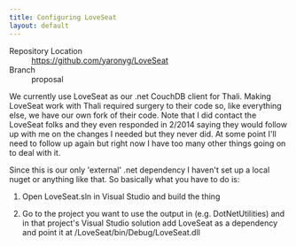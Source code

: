 ```yaml
---
title: Configuring LoveSeat
layout: default
---
```


<dl>
<dt>Repository Location</dt>
<dd><a href="https://github.com/yaronyg/LoveSeat">https://github.com/yaronyg/LoveSeat</a></dd>
<dt>Branch</dt>
<dd>proposal</dd>
</dl>

We currently use LoveSeat as our .net CouchDB client for Thali. Making LoveSeat work with Thali required surgery to their code so, like everything else, we have our own fork of their code. Note that I did contact the LoveSeat folks and they even responded in 2/2014 saying they would follow up with me on the changes I needed but they never did. At some point I'll need to follow up again but right now I have too many other things going on to deal with it.

Since this is our only 'external' .net dependency I haven't set up a local nuget or anything like that. So basically what you have to do is:

1. Open LoveSeat.sln in Visual Studio and build the thing

2. Go to the project you want to use the output in (e.g. DotNetUtilities) and in that project's Visual Studio solution add LoveSeat as a dependency and point it at /LoveSeat/bin/Debug/LoveSeat.dll
